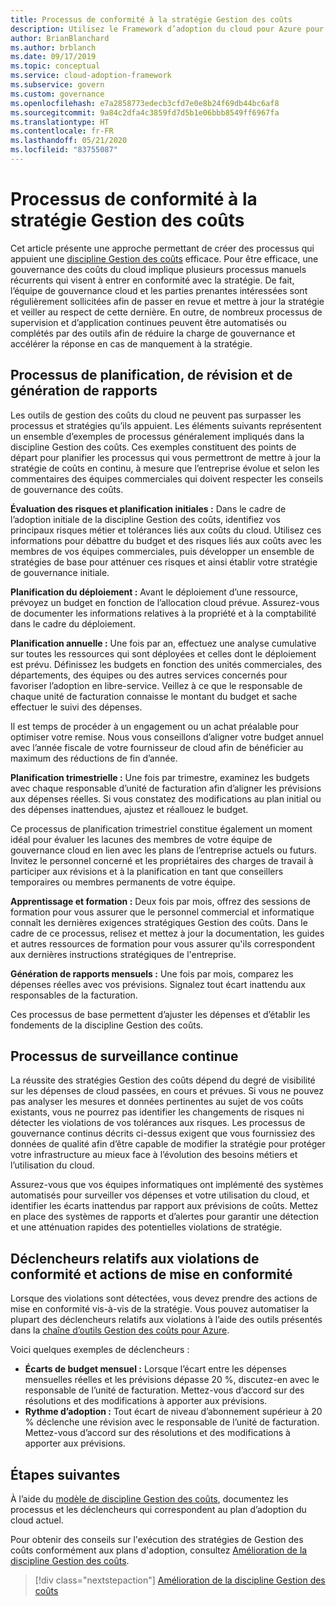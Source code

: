 ```yaml
---
title: Processus de conformité à la stratégie Gestion des coûts
description: Utilisez le Framework d’adoption du cloud pour Azure pour découvrir une approche de création de processus qui vont dans le sens d’une discipline de gestion des coûts.
author: BrianBlanchard
ms.author: brblanch
ms.date: 09/17/2019
ms.topic: conceptual
ms.service: cloud-adoption-framework
ms.subservice: govern
ms.custom: governance
ms.openlocfilehash: e7a2858773edecb3cfd7e0e8b24f69db44bc6af8
ms.sourcegitcommit: 9a84c2dfa4c3859fd7d5b1e06bbb8549ff6967fa
ms.translationtype: HT
ms.contentlocale: fr-FR
ms.lasthandoff: 05/21/2020
ms.locfileid: "83755087"
---
```

# <a name="cost-management-policy-compliance-processes"></a>Processus de conformité à la stratégie Gestion des coûts

Cet article présente une approche permettant de créer des processus qui appuient une [discipline Gestion des coûts](./index.md) efficace. Pour être efficace, une gouvernance des coûts du cloud implique plusieurs processus manuels récurrents qui visent à entrer en conformité avec la stratégie. De fait, l’équipe de gouvernance cloud et les parties prenantes intéressées sont régulièrement sollicitées afin de passer en revue et mettre à jour la stratégie et veiller au respect de cette dernière. En outre, de nombreux processus de supervision et d’application continues peuvent être automatisés ou complétés par des outils afin de réduire la charge de gouvernance et accélérer la réponse en cas de manquement à la stratégie.

## <a name="planning-review-and-reporting-processes"></a>Processus de planification, de révision et de génération de rapports

Les outils de gestion des coûts du cloud ne peuvent pas surpasser les processus et stratégies qu’ils appuient. Les éléments suivants représentent un ensemble d’exemples de processus généralement impliqués dans la discipline Gestion des coûts. Ces exemples constituent des points de départ pour planifier les processus qui vous permettront de mettre à jour la stratégie de coûts en continu, à mesure que l’entreprise évolue et selon les commentaires des équipes commerciales qui doivent respecter les conseils de gouvernance des coûts.

**Évaluation des risques et planification initiales :** Dans le cadre de l’adoption initiale de la discipline Gestion des coûts, identifiez vos principaux risques métier et tolérances liés aux coûts du cloud. Utilisez ces informations pour débattre du budget et des risques liés aux coûts avec les membres de vos équipes commerciales, puis développer un ensemble de stratégies de base pour atténuer ces risques et ainsi établir votre stratégie de gouvernance initiale.

**Planification du déploiement :** Avant le déploiement d’une ressource, prévoyez un budget en fonction de l’allocation cloud prévue. Assurez-vous de documenter les informations relatives à la propriété et à la comptabilité dans le cadre du déploiement.

**Planification annuelle :** Une fois par an, effectuez une analyse cumulative sur toutes les ressources qui sont déployées et celles dont le déploiement est prévu. Définissez les budgets en fonction des unités commerciales, des départements, des équipes ou des autres services concernés pour favoriser l’adoption en libre-service. Veillez à ce que le responsable de chaque unité de facturation connaisse le montant du budget et sache effectuer le suivi des dépenses.

Il est temps de procéder à un engagement ou un achat préalable pour optimiser votre remise. Nous vous conseillons d’aligner votre budget annuel avec l’année fiscale de votre fournisseur de cloud afin de bénéficier au maximum des réductions de fin d’année.

**Planification trimestrielle :** Une fois par trimestre, examinez les budgets avec chaque responsable d’unité de facturation afin d’aligner les prévisions aux dépenses réelles. Si vous constatez des modifications au plan initial ou des dépenses inattendues, ajustez et réallouez le budget.

Ce processus de planification trimestriel constitue également un moment idéal pour évaluer les lacunes des membres de votre équipe de gouvernance cloud en lien avec les plans de l’entreprise actuels ou futurs. Invitez le personnel concerné et les propriétaires des charges de travail à participer aux révisions et à la planification en tant que conseillers temporaires ou membres permanents de votre équipe.

**Apprentissage et formation :** Deux fois par mois, offrez des sessions de formation pour vous assurer que le personnel commercial et informatique connaît les dernières exigences stratégiques Gestion des coûts. Dans le cadre de ce processus, relisez et mettez à jour la documentation, les guides et autres ressources de formation pour vous assurer qu'ils correspondent aux dernières instructions stratégiques de l'entreprise.

**Génération de rapports mensuels :** Une fois par mois, comparez les dépenses réelles avec vos prévisions. Signalez tout écart inattendu aux responsables de la facturation.

Ces processus de base permettent d’ajuster les dépenses et d’établir les fondements de la discipline Gestion des coûts.

## <a name="processes-for-ongoing-monitoring"></a>Processus de surveillance continue

La réussite des stratégies Gestion des coûts dépend du degré de visibilité sur les dépenses de cloud passées, en cours et prévues. Si vous ne pouvez pas analyser les mesures et données pertinentes au sujet de vos coûts existants, vous ne pourrez pas identifier les changements de risques ni détecter les violations de vos tolérances aux risques. Les processus de gouvernance continus décrits ci-dessus exigent que vous fournissiez des données de qualité afin d’être capable de modifier la stratégie pour protéger votre infrastructure au mieux face à l’évolution des besoins métiers et l’utilisation du cloud.

Assurez-vous que vos équipes informatiques ont implémenté des systèmes automatisés pour surveiller vos dépenses et votre utilisation du cloud, et identifier les écarts inattendus par rapport aux prévisions de coûts. Mettez en place des systèmes de rapports et d’alertes pour garantir une détection et une atténuation rapides des potentielles violations de stratégie.

## <a name="compliance-violation-triggers-and-enforcement-actions"></a>Déclencheurs relatifs aux violations de conformité et actions de mise en conformité

Lorsque des violations sont détectées, vous devez prendre des actions de mise en conformité vis-à-vis de la stratégie. Vous pouvez automatiser la plupart des déclencheurs relatifs aux violations à l’aide des outils présentés dans la [chaîne d’outils Gestion des coûts pour Azure](./toolchain.md).

Voici quelques exemples de déclencheurs :

- **Écarts de budget mensuel :** Lorsque l’écart entre les dépenses mensuelles réelles et les prévisions dépasse 20 %, discutez-en avec le responsable de l’unité de facturation. Mettez-vous d’accord sur des résolutions et des modifications à apporter aux prévisions.
- **Rythme d’adoption :** Tout écart de niveau d’abonnement supérieur à 20 % déclenche une révision avec le responsable de l’unité de facturation. Mettez-vous d’accord sur des résolutions et des modifications à apporter aux prévisions.

## <a name="next-steps"></a>Étapes suivantes

À l’aide du [modèle de discipline Gestion des coûts](./template.md), documentez les processus et les déclencheurs qui correspondent au plan d’adoption du cloud actuel.

Pour obtenir des conseils sur l'exécution des stratégies de Gestion des coûts conformément aux plans d'adoption, consultez [Amélioration de la discipline Gestion des coûts](./discipline-improvement.md).

> [!div class="nextstepaction"]
> [Amélioration de la discipline Gestion des coûts](./discipline-improvement.md)
